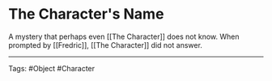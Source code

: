 # The Character's Name

A mystery that perhaps even [[The Character]] does not know. When prompted by [[Fredric]], [[The Character]] did not answer.

---
Tags: #Object #Character 